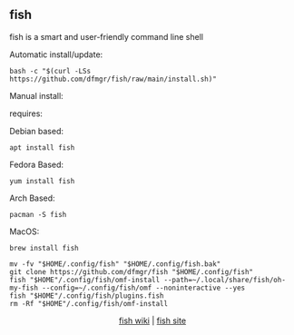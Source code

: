 ## fish  
  
fish is a smart and user-friendly command line shell  
  
Automatic install/update:

```shell
bash -c "$(curl -LSs https://github.com/dfmgr/fish/raw/main/install.sh)"
```

Manual install:
  
requires:

Debian based:

```shell
apt install fish
```  

Fedora Based:

```shell
yum install fish
```  

Arch Based:

```shell
pacman -S fish
```  

MacOS:  

```shell
brew install fish
```
  
```shell
mv -fv "$HOME/.config/fish" "$HOME/.config/fish.bak"
git clone https://github.com/dfmgr/fish "$HOME/.config/fish"
fish "$HOME"/.config/fish/omf-install --path=~/.local/share/fish/oh-my-fish --config=~/.config/fish/omf --noninteractive --yes
fish "$HOME"/.config/fish/plugins.fish
rm -Rf "$HOME"/.config/fish/omf-install
```
  
<p align=center>
  <a href="https://wiki.archlinux.org/index.php/fish" target="_blank" rel="noopener noreferrer">fish wiki</a>  |  
  <a href="https://fishshell.com" target="_blank" rel="noopener noreferrer">fish site</a>
</p>  
